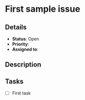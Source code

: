 # First sample issue

## Details
- **Status**: Open
- **Priority**: 
- **Assigned to**: 

## Description

## Tasks
- [ ] First task

